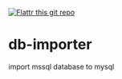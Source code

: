 [![Flattr this git repo](http://api.flattr.com/button/flattr-badge-large.png)](https://flattr.com/submit/auto?user_id=wernancheta&url=https://github.com/anchetaWern/db-importer&title=db-importer&language=php&tags=github&category=software)

# db-importer
import mssql database to mysql
